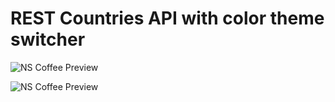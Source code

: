 # REST Countries API with color theme switcher

![NS Coffee Preview](https://github.com/mrnikhilsingh/rest-countries-api/blob/main/assets/screenshots/desktop-preview.jpg)

![NS Coffee Preview](https://github.com/mrnikhilsingh/rest-countries-api/blob/main/assets/screenshots/mobile-design-dark.jpg)

